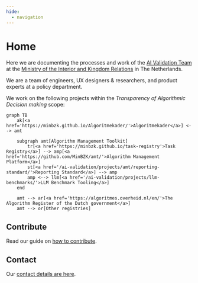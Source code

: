 ```yaml
---
hide:
  - navigation
---
```


# Home

Here we are documenting the processes and work of the [AI Validation Team](about/team.md) at the [Ministry of the
Interior and Kingdom Relations](https://www.government.nl/ministries/ministry-of-the-interior-and-kingdom-relations) in
The Netherlands.

We are a team of engineers, UX designers & researchers, and product experts at a policy department.

We work on the following projects within the _Transparency of Algorithmic Decision making_ scope:

``` mermaid
graph TB
    ak[<a href='https://minbzk.github.io/Algoritmekader/'>Algoritmekader</a>] <--> amt

    subgraph amt[Algorithm Management Toolkit]
        tr[<a href='https://minbzk.github.io/task-registry'>Task Registry</a>] --> amp[<a href='https://github.com/MinBZK/amt/'>Algorithm Management Platform</a>]
        st[<a href='/ai-validation/projects/amt/reporting-standard/'>Reporting Standard</a>] --> amp
        amp <--> llm[<a href='/ai-validation/projects/llm-benchmarks/'>LLM Benchmark Tooling</a>]
    end

    amt --> ar[<a href='https://algoritmes.overheid.nl/en/'>The Algorithm Register of the Dutch government</a>]
    amt --> or[Other registries]
```

## Contribute

Read our guide on [how to contribute](way-of-working/contributing.md).

## Contact

Our [contact details are here](about/contact.md).
